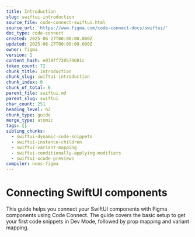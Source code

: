 ```yaml
---
title: Introduction
slug: swiftui-introduction
source_file: code-connect-swiftui.html
source_url: 'https://www.figma.com/code-connect-docs/swiftui/'
doc_type: code-connect
created: 2025-06-27T00:00:00.000Z
updated: 2025-06-27T00:00:00.000Z
owner: figma
version: 1
content_hash: e039ff720574601c
token_count: 72
chunk_title: Introduction
chunk_slug: swiftui-introduction
chunk_index: 0
chunk_of_total: 6
parent_file: swiftui.md
parent_slug: swiftui
char_count: 251
heading_level: h2
chunk_type: guide
merge_type: atomic
tags: []
sibling_chunks:
  - swiftui-dynamic-code-snippets
  - swiftui-instance-children
  - swiftui-variant-mapping
  - swiftui-conditionally-applying-modifiers
  - swiftui-xcode-previews
compiler: noos-figma
---
```


# Connecting SwiftUI components

This guide helps you connect your SwiftUI components with Figma components using Code Connect. The guide covers the basic setup to get your first code snippets in Dev Mode, followed by prop mapping and variant mapping.
